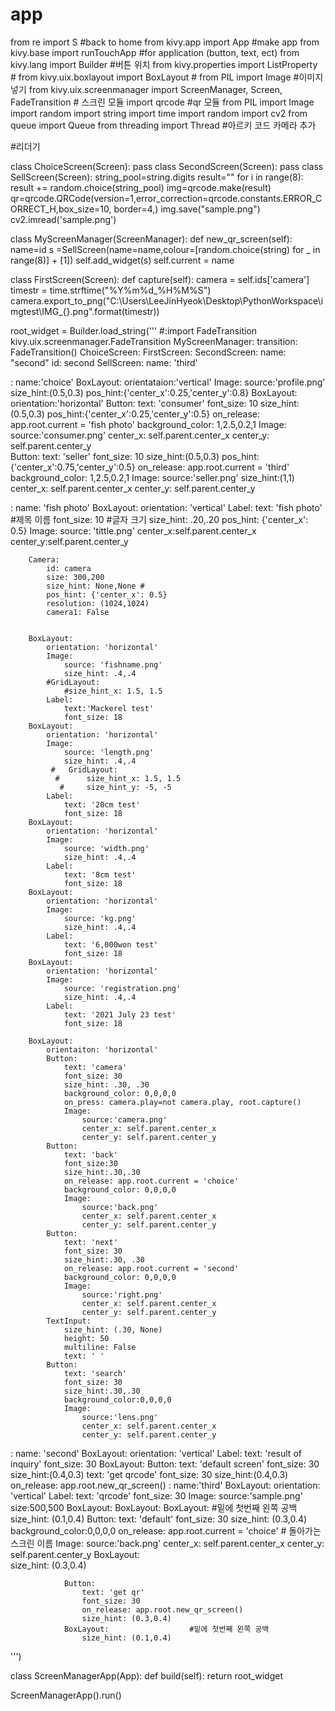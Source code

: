 # app


from re import S                            #back to home
from kivy.app import App                    #make app
from kivy.base import runTouchApp           #for application (button, text, ect)
from kivy.lang import Builder               #버튼 위치
from kivy.properties import ListProperty    #
from kivy.uix.boxlayout import BoxLayout    #
from PIL import Image                       #이미지 넣기
from kivy.uix.screenmanager import ScreenManager, Screen, FadeTransition
                        # 스크린 모듈
import qrcode           #qr 모듈
from PIL import Image
import random 
import string
import time
import random 
import cv2
from queue import Queue
from threading import Thread
 #아르키 코드 카메라 추가

#리더기


class ChoiceScreen(Screen):
    pass
class SecondScreen(Screen):
    pass
class SellScreen(Screen):
    string_pool=string.digits
    result=""
    for i in range(8):
        result += random.choice(string_pool)
    img=qrcode.make(result)
    qr=qrcode.QRCode(version=1,error_correction=qrcode.constants.ERROR_CORRECT_H,box_size=10, border=4,)
    img.save("sample.png")
    cv2.imread('sample.png')
    
    
    
class MyScreenManager(ScreenManager):
    def new_qr_screen(self):
        name=id
        s =SellScreen(name=name,colour=[random.choice(string) for _ in range(8)] + [1])
        self.add_widget(s)
        self.current = name
    


class FirstScreen(Screen):
    def capture(self):
        camera = self.ids['camera']
        timestr = time.strftime("%Y%m%d_%H%M%S")
        camera.export_to_png("C:\\Users\\LeeJinHyeok\\Desktop\\PythonWorkspace\\imgtest\\IMG_{}.png".format(timestr))
    
    

        
root_widget = Builder.load_string('''
#:import FadeTransition kivy.uix.screenmanager.FadeTransition
MyScreenManager:
    transition: FadeTransition()
    ChoiceScreen:
    FirstScreen:
    SecondScreen:
        name: "second"
        id: second
    SellScreen: 
        name: 'third'

<ChoiceScreen>:
    name:'choice'
    BoxLayout:
        orientataion:'vertical'
        Image:
            source:'profile.png'
            size_hint:(0.5,0.3)
            pos_hint:{'center_x':0.25,'center_y':0.8}
    BoxLayout:
        orientation:'horizontal'
        Button: 
            text: 'consumer'
            font_size: 10
            size_hint:(0.5,0.3)
            pos_hint:{'center_x':0.25,'center_y':0.5}
            on_release: app.root.current = 'fish photo'
            background_color: 1,2.5,0.2,1
            Image:
                source:'consumer.png'
                center_x: self.parent.center_x
                center_y: self.parent.center_y  
        Button:
            text: 'seller'
            font_size: 10
            size_hint:(0.5,0.3)
            pos_hint:{'center_x':0.75,'center_y':0.5}
            on_release: app.root.current = 'third'
            background_color: 1,2.5,0.2,1
            Image:
                source:'seller.png'
                size_hint:(1,1) 
                center_x: self.parent.center_x
                center_y: self.parent.center_y  
        

<FirstScreen>:
    name: 'fish photo'
    BoxLayout:
        orientation: 'vertical'
        Label:
            text: 'fish photo'   #제목 이름
            font_size:  10       #글자 크기
            size_hint: .20,.20
            pos_hint: {'center_x': 0.5}
            Image:
                source: 'tittle.png'
                center_x:self.parent.center_x
                center_y:self.parent.center_y

        Camera:
            id: camera
            size: 300,200
            size_hint: None,None #
            pos_hint: {'center_x': 0.5}
            resolution: (1024,1024)
            camera1: False


        BoxLayout:
            orientation: 'horizontal'
            Image:
                source: 'fishname.png'
                size_hint: .4,.4
            #GridLayout:
                #size_hint_x: 1.5, 1.5
            Label:
                text:'Mackerel test'
                font_size: 18
        BoxLayout:
            orientation: 'horizontal'
            Image:
                source: 'length.png'
                size_hint: .4,.4
             #   GridLayout:
              #      size_hint_x: 1.5, 1.5
               #     size_hint_y: -5, -5
            Label:
                text: '20cm test'
                font_size: 18
        BoxLayout:
            orientation: 'horizontal'
            Image:
                source: 'width.png'
                size_hint: .4,.4
            Label:
                text: '8cm test'
                font_size: 18
        BoxLayout:
            orientation: 'horizontal'
            Image:
                source: 'kg.png'
                size_hint: .4,.4
            Label:
                text: '6,000won test'
                font_size: 18
        BoxLayout:
            orientation: 'horizontal'
            Image:
                source: 'registration.png'
                size_hint: .4,.4
            Label:
                text: '2021 July 23 test'
                font_size: 18

        BoxLayout:
            orientaiton: 'horizontal'
            Button:
                text: 'camera'
                font_size: 30
                size_hint: .30, .30
                background_color: 0,0,0,0
                on_press: camera.play=not camera.play, root.capture()
                Image:
                    source:'camera.png'
                    center_x: self.parent.center_x
                    center_y: self.parent.center_y
            Button:
                text: 'back'
                font_size:30
                size_hint:.30,.30
                on_release: app.root.current = 'choice'
                background_color: 0,0,0,0
                Image:
                    source:'back.png'
                    center_x: self.parent.center_x
                    center_y: self.parent.center_y
            Button:
                text: 'next'
                font_size: 30
                size_hint:.30, .30
                on_release: app.root.current = 'second'
                background_color: 0,0,0,0
                Image:
                    source:'right.png'
                    center_x: self.parent.center_x
                    center_y: self.parent.center_y  
            TextInput:
                size_hint: (.30, None)
                height: 50
                multiline: False
                text: ' '
            Button:
                text: 'search'
                font_size: 30
                size_hint:.30,.30
                background_color:0,0,0,0
                Image:
                    source:'lens.png'
                    center_x: self.parent.center_x
                    center_y: self.parent.center_y
            
                
<SecondScreen>:
    name: 'second'
    BoxLayout:
        orientation: 'vertical'
        Label:
            text: 'result of inquiry'
            font_size: 30
        BoxLayout:
            Button:
                text: 'default screen'
                font_size: 30
                size_hint:(0.4,0.3)
                 text: 'get qrcode'
                font_size: 30
                size_hint:(0.4,0.3)
                on_release: app.root.new_qr_screen()
<SellScreen>:
    name:'third'
    BoxLayout: 
        orientation: 'vertical'
        Label:
            text: 'qrcode'
            font_size: 30
        Image:
            source:'sample.png'
            size:500,500
        BoxLayout:
            BoxLayout:
                BoxLayout:                  #밑에 첫번째 왼쪽 공백
                    size_hint: (0.1,0.4)
                Button:
                    text: 'default'
                    font_size: 30
                    size_hint: (0.3,0.4)
                    background_color:0,0,0,0
                    on_release: app.root.current = 'choice'  # 돌아가는 스크린 이름
                    Image:
                        source:'back.png'
                        center_x: self.parent.center_x
                        center_y: self.parent.center_y
                BoxLayout:                  
                    size_hint: (0.3,0.4)
                
                Button:
                    text: 'get qr'
                    font_size: 30
                    on_release: app.root.new_qr_screen()
                    size_hint: (0.3,0.4)
                BoxLayout:                  #밑에 첫번째 왼쪽 공백
                    size_hint: (0.1,0.4)
    
''')
 
class ScreenManagerApp(App):
    def build(self):
        return root_widget
 
ScreenManagerApp().run()
